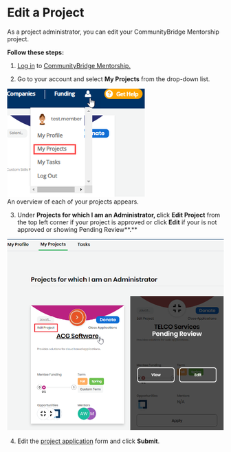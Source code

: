 # Edit a Project

As a project administrator, you can edit your CommunityBridge Mentorship project.

**Follow these steps:**

 1. [Log in](../../../sso/user-profile/log-in-to-communitybridge/) to [CommunityBridge Mentorship.](https://people.communitybridge.org/)

2. Go to your account and select **My Projects** from the drop-down list.  
  
![](../../../.gitbook/assets/my-projects.png)  
An overview of each of your projects appears.

3. Under **Projects for which I am an Administrator, c**lick **Edit Project** from the top left corner if your project is approved or click **Edit** if your is not approved or showing Pending Review**.**

![Edit a Project](../../../.gitbook/assets/projects-for-which-i-am-an-admin.png)

4. Edit the [project application](enroll-your-project/mentorship-project-application.md) form and click **Submit**.

